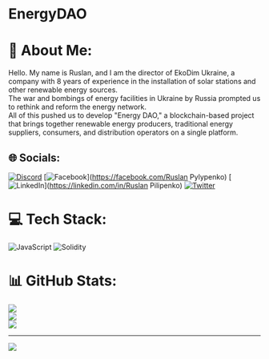 # EnergyDAO
# 💫 About Me:
Hello. My name is Ruslan, and I am the director of EkoDim Ukraine, a company with 8 years of experience in the installation of solar stations and other renewable energy sources. <br>The war and bombings of energy facilities in Ukraine by Russia prompted us to rethink and reform the energy network.<br>All of this pushed us to develop "Energy DAO," a blockchain-based project that brings together renewable energy producers, traditional energy suppliers, consumers, and distribution operators on a single platform.


## 🌐 Socials:
[![Discord](https://img.shields.io/badge/Discord-%237289DA.svg?logo=discord&logoColor=white)](https://discord.gg/Rosko#1028) [![Facebook](https://img.shields.io/badge/Facebook-%231877F2.svg?logo=Facebook&logoColor=white)](https://facebook.com/Ruslan Pylypenko) [![LinkedIn](https://img.shields.io/badge/LinkedIn-%230077B5.svg?logo=linkedin&logoColor=white)](https://linkedin.com/in/Ruslan Pilipenko) [![Twitter](https://img.shields.io/badge/Twitter-%231DA1F2.svg?logo=Twitter&logoColor=white)](https://twitter.com/@RoskoEkoDim) 

# 💻 Tech Stack:
![JavaScript](https://img.shields.io/badge/javascript-%23323330.svg?style=for-the-badge&logo=javascript&logoColor=%23F7DF1E) ![Solidity](https://img.shields.io/badge/Solidity-%23363636.svg?style=for-the-badge&logo=solidity&logoColor=white)
# 📊 GitHub Stats:
![](https://github-readme-stats.vercel.app/api?username=Rosdorosh&theme=blue-green&hide_border=false&include_all_commits=false&count_private=false)<br/>
![](https://github-readme-streak-stats.herokuapp.com/?user=Rosdorosh&theme=blue-green&hide_border=false)<br/>
![](https://github-readme-stats.vercel.app/api/top-langs/?username=Rosdorosh&theme=blue-green&hide_border=false&include_all_commits=false&count_private=false&layout=compact)

---
[![](https://visitcount.itsvg.in/api?id=Rosdorosh&icon=0&color=0)](https://visitcount.itsvg.in)

<!-- Proudly created with GPRM ( https://gprm.itsvg.in ) -->
